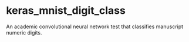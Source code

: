 # keras_mnist_digit_class
An academic convolutional neural network test that classifies manuscript numeric digits.
